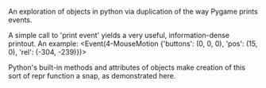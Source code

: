 An exploration of objects in python via duplication of the way Pygame prints events.

A simple call to 'print event' yields a very useful, information-dense printout.  An example:
<Event(4-MouseMotion {'buttons': (0, 0, 0), 'pos': (15, 0), 'rel': (-304, -239)})>

Python's built-in methods and attributes of objects make creation of this sort of repr function a snap, as demonstrated here. 